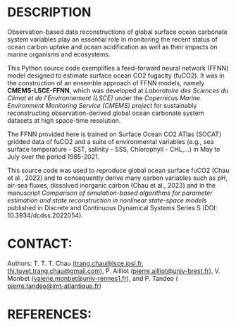 # DESCRIPTION
Observation-based data reconstructions of global surface ocean carbonate system variables play an essential role in
monitoring the recent status of ocean carbon uptake and ocean acidification as well as their impacts on marine organisms and ecosystems. 

This Python source code exemplifies a feed-forward neural network (FFNN) model designed to estimate surface ocean CO2 fugacity (fuCO2). It was in the construction of an ensemble approach of FFNN models, namely **CMEMS-LSCE-FFNN**, which was developed at *Laboratoire des Sciences du Climat et de l’Environnement (LSCE)* under the *Copernicus Marine
Environment Monitoring Service (CMEMS) project* for sustainably reconstructing observation-derived global ocean carbonate system datasets at high space-time resolution. 

The FFNN provided here is trained on Surface Ocean CO2 ATlas (SOCAT) gridded data of fuCO2 and a suite of environmental variables (e.g., sea surface temperature - SST, salinity - SSS, Chlorophyll - CHL,...) in May to July over the period 1985-2021. 

This source code was used to reproduce global ocean surface fuCO2 (Chau et al., 2022) and to consequently derive many carbon variables such as pH, air-sea fluxes, dissolved inorganic carbon (Chau et al., 2023) and  in the manuscript *Comparison of simulation-based algorithms for parameter estimation and state reconstruction in nonlinear state-space models* published in Discrete and Continuous Dynamical Systems Series S (DOI: 10.3934/dcdss.2022054). 

# CONTACT:
Authors: T. T. T. Chau (trang.chau@lsce.ipsl.fr, thi.tuyet.trang.chau@gmail.com), P. Ailliot (pierre.ailliot@univ-brest.fr), V. Monbet (valerie.monbet@univ-rennes1.fr), and P. Tandeo ( pierre.tandeo@imt-atlantique.fr)

# REFERENCES:

